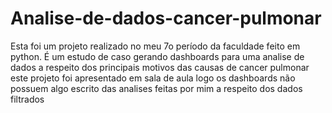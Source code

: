 # Analise-de-dados-cancer-pulmonar

Esta foi um projeto realizado no meu 7o período da faculdade feito em python.
É um estudo de caso gerando dashboards para uma analise de dados a respeito dos principais motivos das causas de cancer pulmonar
este projeto foi apresentado em sala de aula logo os dashboards não possuem algo escrito das analises feitas por mim a respeito dos dados filtrados
